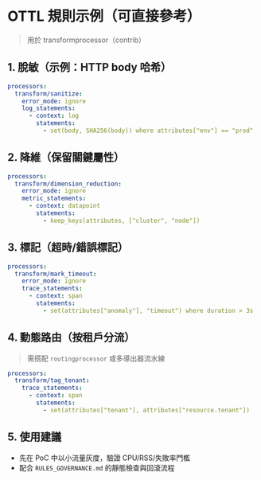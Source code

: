 # OTTL 規則示例（可直接參考）

> 用於 transformprocessor（contrib）

## 1. 脫敏（示例：HTTP body 哈希）

```yaml
processors:
  transform/sanitize:
    error_mode: ignore
    log_statements:
      - context: log
        statements:
          - set(body, SHA256(body)) where attributes["env"] == "prod"
```

## 2. 降維（保留關鍵屬性）

```yaml
processors:
  transform/dimension_reduction:
    error_mode: ignore
    metric_statements:
      - context: datapoint
        statements:
          - keep_keys(attributes, ["cluster", "node"])  
```

## 3. 標記（超時/錯誤標記）

```yaml
processors:
  transform/mark_timeout:
    error_mode: ignore
    trace_statements:
      - context: span
        statements:
          - set(attributes["anomaly"], "timeout") where duration > 3s
```

## 4. 動態路由（按租戶分流）
>
> 需搭配 `routingprocessor` 或多導出器流水線

```yaml
processors:
  transform/tag_tenant:
    trace_statements:
      - context: span
        statements:
          - set(attributes["tenant"], attributes["resource.tenant"])  
```

## 5. 使用建議

- 先在 PoC 中以小流量灰度，驗證 CPU/RSS/失敗率門檻
- 配合 `RULES_GOVERNANCE.md` 的靜態檢查與回滾流程
